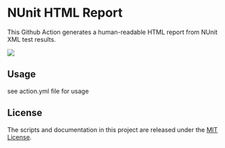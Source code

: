 # NUnit HTML Report

This Github Action generates a human-readable HTML report from NUnit XML test results.

![](example.png)

## Usage

see action.yml file for usage

## License

The scripts and documentation in this project are released under the [MIT License](https://github.com/rempelj/nunit-html-action/blob/main/LICENSE).
